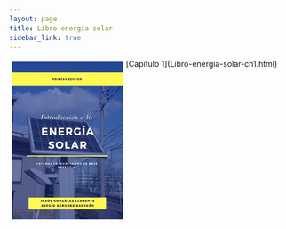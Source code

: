 ```yaml
---
layout: page
title: Libro energía solar
sidebar_link: true
---
```


<img src="CaratulaLibroEsmall.jpg" alt="title" align="left" style="padding:5px" width="200px">
[Capítulo 1](Libro-energía-solar-ch1.html)
